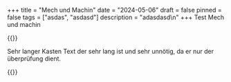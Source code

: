 +++
title = "Mech und Machin"
date = "2024-05-06"
draft = false
pinned = false
tags = ["asdas", "asdasd"]
description = "adasdasd\n"
+++
Test Mech und machin

{{<box>}}

Sehr langer Kasten Text der sehr lang ist und sehr unnötig, da er nur der überprüfung dient.

{{</box>}}